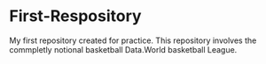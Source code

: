 # First-Respository
My first repository created for practice. This repository involves the commpletly notional basketball Data.World basketball League.
